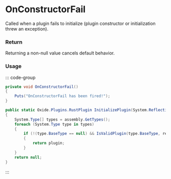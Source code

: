 # OnConstructorFail
<Badge type="info" text="Engine"/><Badge type="danger" text="Carbon Compatible"/>
Called when a plugin fails to initialize (plugin constructor or initialization threw an exception).

### Return
Returning a non-null value cancels default behavior.

### Usage
::: code-group
```csharp [Example]
private void OnConstructorFail()
{
	Puts("OnConstructorFail has been fired!");
}
```
```csharp [Source — Carbon.Common @ Carbon.Core.ModLoader]
public static Oxide.Plugins.RustPlugin InitializePlugin(System.Reflection.Assembly assembly, Carbon.Core.ModLoader.Package package = default(Carbon.Core.ModLoader.Package), System.Action<Oxide.Plugins.RustPlugin> preInit = null, bool precompiled = false)
{
	System.Type[] types = assembly.GetTypes();
	foreach (System.Type type in types)
	{
		if (!(type.BaseType == null) && IsValidPlugin(type.BaseType, recursive: false) && InitializePlugin(type, out var plugin, package, preInit, precompiled))
		{
			return plugin;
		}
	}
	return null;
}

```
:::
